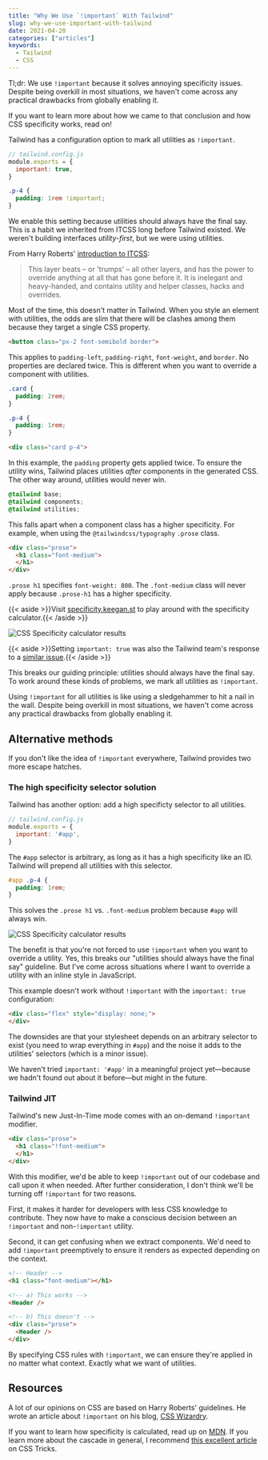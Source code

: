 ```yaml
---
title: "Why We Use `!important` With Tailwind"
slug: why-we-use-important-with-tailwind
date: 2021-04-20
categories: ["articles"]
keywords:
  - Tailwind
  - CSS
---
```


Tl;dr: We use `!important` because it solves annoying specificity issues. Despite being overkill in most situations, we haven't come across any practical drawbacks from globally enabling it.

If you want to learn more about how we came to that conclusion and how CSS specificity works, read on!

<!--more-->

Tailwind has a configuration option to mark all utilities as `!important`.

```js
// tailwind.config.js
module.exports = {
  important: true,
}
```

```css
.p-4 {
  padding: 1rem !important;
}
```

We enable this setting because utilities should always have the final say. This is a habit we inherited from ITCSS long before Tailwind existed. We weren't building interfaces *utility-first*, but we were using utilities.

From Harry Roberts' [introduction to ITCSS](https://www.creativebloq.com/web-design/manage-large-css-projects-itcss-101517528):

> This layer beats – or 'trumps' – all other layers, and has the power to override anything at all that has gone before it. It is inelegant and heavy-handed, and contains utility and helper classes, hacks and overrides.

Most of the time, this doesn't matter in Tailwind. When you style an element with utilities, the odds are slim that there will be clashes among them because they target a single CSS property.

```html
<button class="px-2 font-semibold border">
```

This applies to `padding-left`, `padding-right`, `font-weight`, and `border`. No properties are declared twice. This is different when you want to override a component with utilities.

```css
.card {
  padding: 2rem;
}

.p-4 {
  padding: 1rem;
}
```

```html
<div class="card p-4">
```

In this example, the `padding` property gets applied twice. To ensure the utility wins, Tailwind places utilities *after* components in the generated CSS. The other way around, utilities would never win.

```css
@tailwind base;
@tailwind components;
@tailwind utilities;
```

This falls apart when a component class has a higher specificity. For example, when using the `@tailwindcss/typography` `.prose` class.

```html
<div class="prose">
  <h1 class="font-medium">
  </h1>
</div>
```

`.prose h1` specifies `font-weight: 800`. The `.font-medium` class will never apply because `.prose-h1` has a higher specificity.

{{< aside >}}Visit [specificity.keegan.st](https://specificity.keegan.st) to play around with the specificity calculator.{{< /aside >}}

![CSS Specificity calculator results](/media/css-specificity.jpg)

{{< aside >}}Setting `important: true` was also the Tailwind team's response to a [similar issue](https://github.com/tailwindlabs/tailwindcss-typography/issues/26#issuecomment-659362241).{{< /aside >}}

This breaks our guiding principle: utilities should always have the final say. To work around these kinds of problems, we mark all utilities as `!important`.

Using `!important` for all utilities is like using a sledgehammer to hit a nail in the wall. Despite being overkill in most situations, we haven't come across any practical drawbacks from globally enabling it.

## Alternative methods

If you don't like the idea of `!important` everywhere, Tailwind provides two more escape hatches.

### The high specificity selector solution

Tailwind has another option: add a high specificty selector to all utilities.

```js
// tailwind.config.js
module.exports = {
  important: '#app',
}
```

The `#app` selector is arbitrary, as long as it has a high specificity like an ID. Tailwind will prepend all utilities with this selector.

```css
#app .p-4 {
  padding: 1rem;
}
```

This solves the `.prose h1` vs. `.font-medium` problem because `#app` will always win.

![CSS Specificity calculator results](/media/css-specificity-2.jpg)

The benefit is that you're not forced to use `!important` when you want to override a utility. Yes, this breaks our "utilities should always have the final say" guideline. But I've come across situations where I want to override a utility with an inline style in JavaScript.

This example doesn't work without `!important` with the `important: true` configuration:

```html
<div class="flex" style="display: none;">
</div>
```

The downsides are that your stylesheet depends on an arbitrary selector to exist (you need to wrap everything in `#app`) and the noise it adds to the utilities' selectors (which is a minor issue).

We haven't tried `important: '#app'` in a meaningful project yet—because we hadn't found out about it before—but might in the future.

### Tailwind JIT

Tailwind's new Just-In-Time mode comes with an on-demand `!important` modifier.

```html
<div class="prose">
  <h1 class="!font-medium">
  </h1>
</div>
```

With this modifier, we'd be able to keep `!important` out of our codebase and call upon it when needed. After further consideration, I don't think we'll be turning off `!important` for two reasons.

First, it makes it harder for developers with less CSS knowledge to contribute. They now have to make a conscious decision between an `!important` and non-`!important` utility.

Second, it can get confusing when we extract components. We'd need to add `!important` preemptively to ensure it renders as expected depending on the context.

```html
<!-- Header -->
<h1 class="font-medium"></h1>

<!-- a) This works -->
<Header />

<!-- b) This doesn't -->
<div class="prose">
  <Header />
</div>
```

By specifying CSS rules with `!important`, we can ensure they're applied in no matter what context. Exactly what we want of utilities.

## Resources

A lot of our opinions on CSS are based on Harry Roberts' guidelines. He wrote an article about `!important` on his blog, [CSS Wizardry](https://csswizardry.com/2016/05/the-importance-of-important/).

If you want to learn how specificity is calculated, read up on [MDN](https://developer.mozilla.org/en-US/docs/Web/CSS/Specificity#the_!important_exception). If you learn more about the cascade in general, I recommend [this excellent article](https://css-tricks.com/the-c-in-css-the-cascade/) on CSS Tricks.
